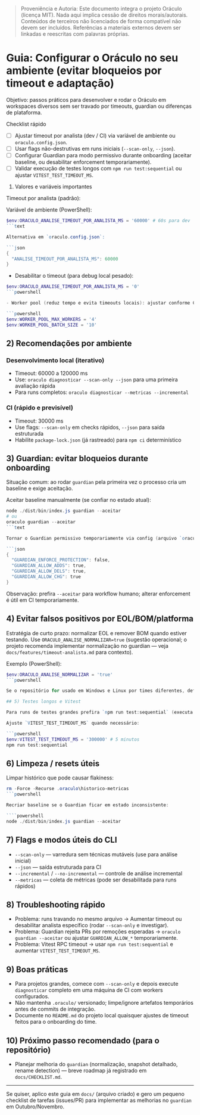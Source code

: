 > Proveniência e Autoria: Este documento integra o projeto Oráculo (licença MIT).
> Nada aqui implica cessão de direitos morais/autorais.
> Conteúdos de terceiros não licenciados de forma compatível não devem ser incluídos.
> Referências a materiais externos devem ser linkadas e reescritas com palavras próprias.

# Guia: Configurar o Oráculo no seu ambiente (evitar bloqueios por timeout e adaptação)

Objetivo: passos práticos para desenvolver e rodar o Oráculo em workspaces diversos sem ser travado por timeouts, guardian ou diferenças de plataforma.

Checklist rápido

- [ ] Ajustar timeout por analista (dev / CI) via variável de ambiente ou `oraculo.config.json`.
- [ ] Usar flags não-destrutivas em runs iniciais (`--scan-only`, `--json`).
- [ ] Configurar Guardian para modo permissivo durante onboarding (aceitar baseline, ou desabilitar enforcement temporariamente).
- [ ] Validar execução de testes longos com `npm run test:sequential` ou ajustar `VITEST_TEST_TIMEOUT_MS`.

1. Valores e variáveis importantes

Timeout por analista (padrão):

Variável de ambiente (PowerShell):

````powershell
$env:ORACULO_ANALISE_TIMEOUT_POR_ANALISTA_MS = '60000' # 60s para dev
```text

Alternativa em `oraculo.config.json`:

```json
{
  "ANALISE_TIMEOUT_POR_ANALISTA_MS": 60000
}
````

- Desabilitar o timeout (para debug local pesado):

````powershell
$env:ORACULO_ANALISE_TIMEOUT_POR_ANALISTA_MS = '0'
```powershell

- Worker pool (reduz tempo e evita timeouts locais): ajustar conforme CPU/Core

```powershell
$env:WORKER_POOL_MAX_WORKERS = '4'
$env:WORKER_POOL_BATCH_SIZE = '10'
````

## 2) Recomendações por ambiente

### Desenvolvimento local (iterativo)

- Timeout: 60000 a 120000 ms
- Use: `oraculo diagnosticar --scan-only --json` para uma primeira avaliação rápida
- Para runs completos: `oraculo diagnosticar --metricas --incremental`

### CI (rápido e previsível)

- Timeout: 30000 ms
- Use flags: `--scan-only` em checks rápidos, `--json` para saída estruturada
- Habilite `package-lock.json` (já rastreado) para `npm ci` determinístico

## 3) Guardian: evitar bloqueios durante onboarding

Situação comum: ao rodar `guardian` pela primeira vez o processo cria um baseline e exige aceitação.

Aceitar baseline manualmente (se confiar no estado atual):

````powershell
node ./dist/bin/index.js guardian --aceitar
# ou
oraculo guardian --aceitar
```text

Tornar o Guardian permissivo temporariamente via config (arquivo `oraculo.config.json`):

```json
{
  "GUARDIAN_ENFORCE_PROTECTION": false,
  "GUARDIAN_ALLOW_ADDS": true,
  "GUARDIAN_ALLOW_DELS": true,
  "GUARDIAN_ALLOW_CHG": true
}
````

Observação: prefira `--aceitar` para workflow humano; alterar enforcement é útil em CI temporariamente.

## 4) Evitar falsos positivos por EOL/BOM/platforma

Estratégia de curto prazo: normalizar EOL e remover BOM quando estiver testando. Use `ORACULO_ANALISE_NORMALIZAR=true` (sugestão operacional; o projeto recomenda implementar normalização no guardian — veja `docs/features/timeout-analista.md` para contexto).

Exemplo (PowerShell):

````powershell
$env:ORACULO_ANALISE_NORMALIZAR = 'true'
```powershell

Se o repositório for usado em Windows e Linux por times diferentes, defina timeout maiores e use `--scan-only` para consistência.

## 5) Testes longos e Vitest

Para runs de testes grandes prefira `npm run test:sequential` (executa subpastas uma a uma e evita timeouts e RPC errors do Vitest).

Ajuste `VITEST_TEST_TIMEOUT_MS` quando necessário:

```powershell
$env:VITEST_TEST_TIMEOUT_MS = '300000' # 5 minutos
npm run test:sequential
````

## 6) Limpeza / resets úteis

Limpar histórico que pode causar flakiness:

`````powershell
rm -Force -Recurse .oraculo\historico-metricas
```powershell

Recriar baseline se o Guardian ficar em estado inconsistente:

````powershell
node ./dist/bin/index.js guardian --aceitar
`````

## 7) Flags e modos úteis do CLI

- `--scan-only` — varredura sem técnicas mutáveis (use para análise inicial)
- `--json` — saída estruturada para CI
- `--incremental` / `--no-incremental` — controle de análise incremental
- `--metricas` — coleta de métricas (pode ser desabilitada para runs rápidos)

## 8) Troubleshooting rápido

- Problema: runs travando no mesmo arquivo → Aumentar timeout ou desabilitar analista específico (rodar `--scan-only` e investigar).
- Problema: Guardian rejeita PRs por remoções esperadas → `oraculo guardian --aceitar` ou ajustar `GUARDIAN_ALLOW_*` temporariamente.
- Problema: Vitest RPC timeout → usar `npm run test:sequential` e aumentar `VITEST_TEST_TIMEOUT_MS`.

## 9) Boas práticas

- Para projetos grandes, comece com `--scan-only` e depois execute `diagnosticar` completo em uma máquina de CI com workers configurados.
- Não mantenha `.oraculo/` versionado; limpe/ignore artefatos temporários antes de commits de integração.
- Documente no `README.md` do projeto local quaisquer ajustes de timeout feitos para o onboarding do time.

## 10) Próximo passo recomendado (para o repositório)

- Planejar melhoria do `guardian` (normalização, snapshot detalhado, rename detection) — breve roadmap já registrado em `docs/CHECKLIST.md`.

---

Se quiser, aplico este guia em `docs/` (arquivo criado) e gero um pequeno checklist de tarefas (issues/PR) para implementar as melhorias no `guardian` em Outubro/Novembro.
